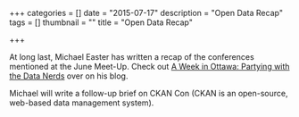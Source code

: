+++
categories = []
date = "2015-07-17"
description = "Open Data Recap"
tags = []
thumbnail = ""
title = "Open Data Recap"

+++


At long last, Michael Easter has written a recap of the conferences mentioned at the June Meet-Up. Check out [A Week in Ottawa: Partying with the Data Nerds](http://thirtyforsixty.blogspot.ca/2015/07/a-week-in-ottawa-partying-with-data.html) over on his blog.

Michael will write a follow-up brief on CKAN Con (CKAN is an open-source, web-based data management system).